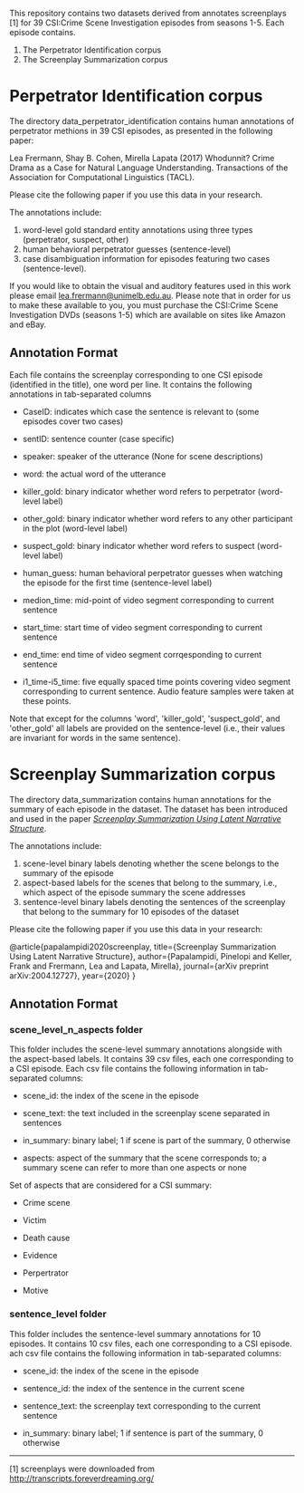 This repository contains two datasets derived from annotates screenplays [1] for 39 CSI:Crime Scene Investigation episodes
from seasons 1-5. Each episode contains.

1. The Perpetrator Identification corpus
2. The Screenplay Summarization corpus

# Perpetrator Identification corpus

The directory data_perpetrator_identification contains human annotations of perpetrator methions in 39 CSI episodes, as presented
in the following paper:

Lea Frermann, Shay B. Cohen, Mirella Lapata (2017) Whodunnit? Crime Drama as a Case for Natural 
Language Understanding. Transactions of the Association for Computational 
Linguistics (TACL).

Please cite the following paper if you use this data in your research.

The annotations include:

1. word-level gold standard entity annotations using three types (perpetrator, suspect, other)
2. human behavioral perpetrator guesses (sentence-level)
3. case disambiguation information for episodes featuring two cases
(sentence-level).

If you would like to obtain the visual and auditory features used in
this work please email lea.frermann@unimelb.edu.au. Please note that in order
for us to make these available to you, you must purchase the CSI:Crime Scene Investigation DVDs (seasons 1-5) which are available on sites like
Amazon and eBay. 

## Annotation Format

Each file contains the screenplay corresponding to one CSI episode (identified 
in the title), one word per line. It contains the following annotations in 
tab-separated columns

- CaseID: indicates which case the sentence is relevant to (some
episodes cover two cases)

- sentID: sentence counter (case specific)

- speaker: speaker of the utterance (None for scene descriptions)

- word: the actual word of the utterance

- killer_gold: binary indicator whether word refers to perpetrator (word-level 
label)

- other_gold: binary indicator whether word refers to any other participant
in the plot (word-level label)

- suspect_gold: binary indicator whether word refers to suspect (word-level label)

- human_guess: human behavioral perpetrator guesses when watching the episode 
for the first time (sentence-level label)

- medion_time: mid-point of video segment corresponding to current sentence

- start_time: start time of video segment corresponding to current sentence

- end_time: end time of video segment corrqesponding to current sentence

- i1_time-i5_time: five equally spaced time points covering video
segment corresponding to current sentence. Audio feature samples were
taken at these points. 

Note that except for the columns 'word', 'killer_gold',
'suspect_gold', and 'other_gold' all labels are provided on the
sentence-level (i.e., their values are invariant for words in the same sentence).


# Screenplay Summarization corpus

The directory data_summarization contains human annotations for the summary of each episode in the dataset. The dataset has been introduced and used in the paper [*Screenplay Summarization Using Latent Narrative Structure*](https://arxiv.org/pdf/2004.12727.pdf).

The annotations include:

1. scene-level binary labels denoting whether the scene belongs to the summary of the episode
2. aspect-based labels for the scenes that belong to the summary, i.e., which aspect of the episode summary the scene addresses
3. sentence-level binary labels denoting the sentences of the screenplay that belong to the summary for 10 episodes of the dataset

Please cite the following paper if you use this data in your research:

@article{papalampidi2020screenplay,
  title={Screenplay Summarization Using Latent Narrative Structure},
  author={Papalampidi, Pinelopi and Keller, Frank and Frermann, Lea and Lapata, Mirella},
  journal={arXiv preprint arXiv:2004.12727},
  year={2020}
}

## Annotation Format

### scene_level_n_aspects folder 

This folder includes the scene-level summary annotations alongside with the aspect-based labels. It contains 39 csv files, each one corresponding to a CSI episode. Each csv file contains the following information in tab-separated columns:

- scene_id: the index of the scene in the episode

- scene_text: the text included in the screenplay scene separated in sentences

- in_summary: binary label; 1 if scene is part of the summary, 0 otherwise

- aspects: aspect of the summary that the scene corresponds to; a summary scene can refer to more than one aspects or none

Set of aspects that are considered for a CSI summary:

- Crime scene

- Victim

- Death cause

- Evidence

- Perpertrator

- Motive

### sentence_level folder

This folder includes the sentence-level summary annotations for 10 episodes. It contains 10 csv files, each one corresponding to a CSI episode. ach csv file contains the following information in tab-separated columns:

- scene_id: the index of the scene in the episode

- sentence_id: the index of the sentence in the current scene

- sentence_text: the screenplay text corresponding to the current sentence 

- in_summary: binary label; 1 if sentence is part of the summary, 0 otherwise

-----------------------------------------------------------------------------
[1] screenplays were downloaded from http://transcripts.foreverdreaming.org/

